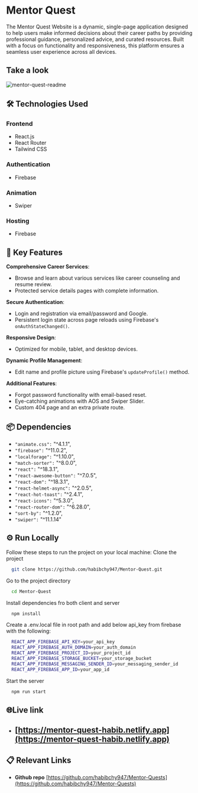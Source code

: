 
# Mentor Quest

The Mentor Quest Website is a dynamic, single-page application designed to help users make informed decisions about their career paths by providing professional guidance, personalized advice, and curated resources. Built with a focus on functionality and responsiveness, this platform ensures a seamless user experience across all devices.





## Take a look
![mentor-quest-readme](https://github.com/user-attachments/assets/b1a11fd8-ccdc-4b91-8e98-b5fdba04a66d)
## 🛠️ Technologies Used
### Frontend
- React.js
- React Router
- Tailwind CSS
### Authentication
- Firebase
### Animation
- Swiper
### Hosting
- Firebase






## 🔑 Key Features

  **Comprehensive Career Services**:  
   - Browse and learn about various services like career counseling and resume review.  
   - Protected service details pages with complete information.  

  **Secure Authentication**:  
   - Login and registration via email/password and Google.  
   - Persistent login state across page reloads using Firebase's `onAuthStateChanged()`.  

  **Responsive Design**:  
   - Optimized for mobile, tablet, and desktop devices.  

  **Dynamic Profile Management**:  
   - Edit name and profile picture using Firebase's `updateProfile()` method.  

  **Additional Features**:  
   - Forgot password functionality with email-based reset.  
   - Eye-catching animations with AOS and Swiper Slider.  
   - Custom 404 page and an extra private route.  







    
## 📦 Dependencies
- `"animate.css":` "^4.1.1",
- `"firebase":` "^11.0.2",
- `"localforage":` "^1.10.0",
- `"match-sorter":` "^8.0.0",
- `"react":` "^18.3.1",
- `"react-awesome-button":` "^7.0.5",
- `"react-dom":` "^18.3.1",
- `"react-helmet-async":` "^2.0.5",
- `"react-hot-toast":` "^2.4.1",
- `"react-icons":` "^5.3.0",
- `"react-router-dom":` "^6.28.0",
- `"sort-by":` "^1.2.0",
- `"swiper":` "^11.1.14"
## ⚙️ Run Locally
Follow these steps to run the project on your local machine: 
Clone the project

```bash
  git clone https://github.com/habibchy947/Mentor-Quest.git
```

Go to the project directory

```bash
  cd Mentor-Quest
```

Install dependencies fro both client and server

```bash
  npm install
```
Create a .env.local file in root path and add below api_key from firebase with the following:
```bash
  REACT_APP_FIREBASE_API_KEY=your_api_key  
  REACT_APP_FIREBASE_AUTH_DOMAIN=your_auth_domain  
  REACT_APP_FIREBASE_PROJECT_ID=your_project_id  
  REACT_APP_FIREBASE_STORAGE_BUCKET=your_storage_bucket  
  REACT_APP_FIREBASE_MESSAGING_SENDER_ID=your_messaging_sender_id  
  REACT_APP_FIREBASE_APP_ID=your_app_id  
```

Start the server

```bash
  npm run start
```


## 🌐Live link

- ## [https://mentor-quest-habib.netlify.app](https://mentor-quest-habib.netlify.app)




## 📋 Relevant Links
- **Github repo**  [https://github.com/habibchy947/Mentor-Quests](https://github.com/habibchy947/Mentor-Quests)


